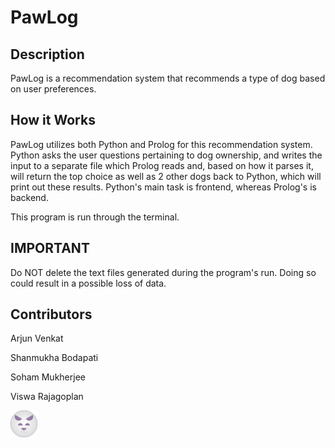 # PawLog
## Description
PawLog is a recommendation system that recommends a type of dog based on user preferences.

## How it Works
PawLog utilizes both Python and Prolog for this recommendation system. Python asks the user questions pertaining to dog ownership, and writes the input to a separate file which Prolog reads and, based on how it parses it, will return the top choice as well as 2 other dogs back to Python, which will print out these results. Python's main task is frontend, whereas Prolog's is backend.

This program is run through the terminal.

## IMPORTANT
Do NOT delete the text files generated during the program's run. Doing so could result in a possible loss of data.

## Contributors
Arjun Venkat

Shanmukha Bodapati

Soham Mukherjee

Viswa Rajagoplan

![Logo](https://github.com/SBodapati11/PawLog/blob/main/dogg.png?raw=true)
